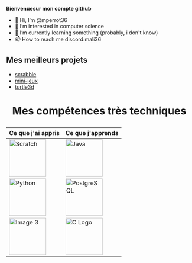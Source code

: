 **Bienvenuesur mon compte github**

- 👋 Hi, I’m @mperrot36
- 👀 I’m interested in computer science
- 🌱 I’m currently learning something (probably, i don't know)
- 📫 How to reach me discord:mali36

<!---
mperrot36/mperrot36 is a ✨ special ✨ repository because its `README.md` (this file) appears on your GitHub profile.
You can click the Preview link to take a look at your changes.
--->
## Mes meilleurs projets 
- [scrabble](https://github.com/mperrot36/scrabble)
- [mini-jeux](https://github.com/mperrot36/Sae-1.02)
- [turtle3d](https://github.com/mperrot36/Turtle-3D)


# <p align="center">Mes compétences très techniques</p>
  
        
| Ce que j'ai appris | Ce que j'apprends | 
| -------- | -------- |
| <img src="https://cdn.worldvectorlogo.com/logos/scratch-cat.svg" alt="Scratch" width="100"/> | <img src="https://upload.wikimedia.org/wikipedia/en/thumb/3/30/Java_programming_language_logo.svg/1200px-Java_programming_language_logo.svg.png" alt="Java" width="100"/> |
| <img src="https://upload.wikimedia.org/wikipedia/commons/thumb/c/c3/Python-logo-notext.svg/640px-Python-logo-notext.svg.png" alt="Python" width="100"/> | <img src="https://upload.wikimedia.org/wikipedia/commons/thumb/2/29/Postgresql_elephant.svg/800px-Postgresql_elephant.svg.png" alt="PostgreSQL" width="100"/> |
| <img src="https://miro.medium.com/v2/resize:fit:792/1*lJ32Bl-lHWmNMUSiSq17gQ.png" alt="Image 3" width="100"/> | <img src="https://upload.wikimedia.org/wikipedia/commons/1/19/C_Logo.png" alt="C Logo" width="100"/> |

        
